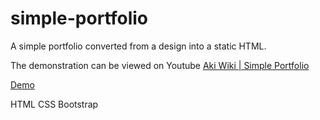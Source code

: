 # simple-portfolio
A simple portfolio converted from a design into a static HTML.

The demonstration can be viewed on Youtube
[Aki Wiki | Simple Portfolio](https://www.youtube.com/watch?v=KagPVTuC1ec)

[Demo](https://akkarachaiwangcharoensap.github.io/simple-portfolio/)

HTML
CSS
Bootstrap

